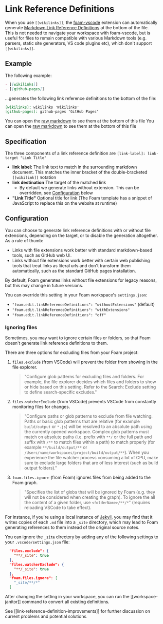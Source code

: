 # Link Reference Definitions

When you use `[[wikilinks]]`, the [foam-vscode](https://github.com/foambubble/foam/tree/main/packages/foam-vscode) extension can automatically generate [Markdown Link Reference Definitions](https://spec.commonmark.org/0.29/#link-reference-definitions) at the bottom of the file. This is not needed to navigate your workspace with foam-vscode, but is useful for files to remain compatible with various Markdown tools (e.g. parsers, static site generators, VS code plugins etc), which don't support `[[wikilinks]]`.

## Example

The following example:

```md
- [[wikilinks]]
- [[github-pages]]
```

...generates the following link reference definitions to the bottom of the file:

```md
[wikilinks]: wikilinks 'Wikilinks'
[github-pages]: github-pages 'GitHub Pages'
```

You can open the [raw markdown](https://foambubble.github.io/foam/features/link-reference-definitions.md) to see them at the bottom of this file
You can open the [raw markdown](https://foambubble.github.io/foam/user/features/link-reference-definitions.md) to see them at the bottom of this file

## Specification

The three components of a link reference definition are `[link-label]: link-target "Link Title"`

- **link label:** The link text to match in the surrounding markdown document. This matches the inner bracket of the double-bracketed `[[wikilink]]` notation
- **link destination** The target of the matched link
  - By default we generate links without extension. This can be overridden, see [Configuration](#configuration) below
- **"Link Title"** Optional title for link (The Foam template has a snippet of JavaScript to replace this on the website at runtime)

## Configuration

You can choose to generate link reference definitions with or without file extensions, depending on the target, or to disable the generation altogether. As a rule of thumb:

- Links with file extensions work better with standard markdown-based tools, such as GitHub web UI.
- Links without file extensions work better with certain web publishing tools that treat links as literal urls and don't transform them automatically, such as the standard GitHub pages installation.

By default, Foam generates links without file extensions for legacy reasons, but this may change in future versions.

You can override this setting in your Foam workspace's `settings.json`:

- `"foam.edit.linkReferenceDefinitions": "withoutExtensions"` (default)
- `"foam.edit.linkReferenceDefinitions": "withExtensions"`
- `"foam.edit.linkReferenceDefinitions": "off"`

### Ignoring files

Sometimes, you may want to ignore certain files or folders, so that Foam doesn't generate link reference definitions to them.

There are three options for excluding files from your Foam project:

1. `files.exclude` (from VSCode) will prevent the folder from showing in the file explorer.

   > "Configure glob patterns for excluding files and folders. For example, the file explorer decides which files and folders to show or hide based on this setting. Refer to the Search: Exclude setting to define search-specific excludes."

2. `files.watcherExclude` (from VSCode) prevents VSCode from constantly monitoring files for changes.

   > "Configure paths or glob patterns to exclude from file watching. Paths or basic glob patterns that are relative (for example `build/output` or `*.js`) will be resolved to an absolute path using the currently opened workspace. Complex glob patterns must match on absolute paths (i.e. prefix with `**/` or the full path and suffix with `/**` to match files within a path) to match properly (for example `**/build/output/**` or `/Users/name/workspaces/project/build/output/**`). When you experience the file watcher process consuming a lot of CPU, make sure to exclude large folders that are of less interest (such as build output folders)."

3. `foam.files.ignore` (from Foam) ignores files from being added to the Foam graph.

   > "Specifies the list of globs that will be ignored by Foam (e.g. they will not be considered when creating the graph). To ignore the all the content of a given folder, use `<folderName>/**/*`" (requires reloading VSCode to take effect).

For instance, if you're using a local instance of [Jekyll](https://jekyllrb.com/), you may find that it writes copies of each `.md` file into a `_site` directory, which may lead to Foam generating references to them instead of the original source notes.

You can ignore the `_site` directory by adding any of the following settings to your `.vscode/settings.json` file:

```json
  "files.exclude": {
    "**/_site": true
  },
  "files.watcherExclude": {
    "**/_site": true
  },
  "foam.files.ignore": [
    "_site/**/*"
  ]
```

After changing the setting in your workspace, you can run the [[workspace-janitor]] command to convert all existing definitions.

See [[link-reference-definition-improvements]] for further discussion on current problems and potential solutions.
